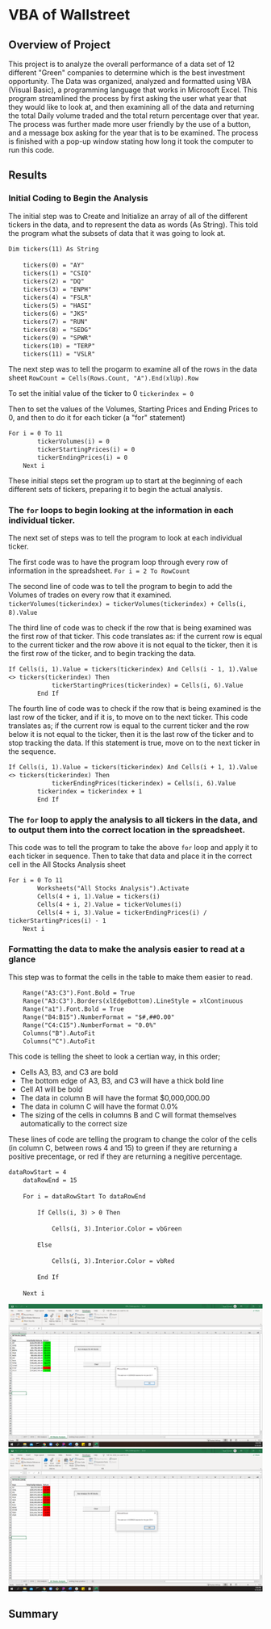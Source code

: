 # VBA of Wallstreet

## Overview of Project

This project is to analyze the overall performance of a data set of 12 different "Green" companies to determine which is the best investment opportunity. The Data was organized, analyzed and formatted using VBA (Visual Basic), a programming language that works in Microsoft Excel. This program streamlined the process by first asking the user what year that they would like to look at, and then examining all of the data and returning the total Daily volume traded and the total return percentage over that year. The process was further made more user friendly by the use of a button, and a message box asking for the year that is to be examined. The process is finished with a pop-up window stating how long it took the computer to run this code.

## Results
### Initial Coding to Begin the Analysis

The initial step was to Create and Initialize an array of all of the different tickers in the data, and to represent the data as words (As String). This told the program what the subsets of data that it was going to look at.
```
Dim tickers(11) As String
    
    tickers(0) = "AY"
    tickers(1) = "CSIQ"
    tickers(2) = "DQ"
    tickers(3) = "ENPH"
    tickers(4) = "FSLR"
    tickers(5) = "HASI"
    tickers(6) = "JKS"
    tickers(7) = "RUN"
    tickers(8) = "SEDG"
    tickers(9) = "SPWR"
    tickers(10) = "TERP"
    tickers(11) = "VSLR"
```

The next step was to tell the progarm to examine all of the rows in the data sheet
`RowCount = Cells(Rows.Count, "A").End(xlUp).Row`

To set the initial value of the ticker to 0 
`tickerindex = 0`

Then to set the values of the Volumes, Starting Prices and Ending Prices to 0, and then to do it for each ticker (a "for" statement)

```
For i = 0 To 11
        tickerVolumes(i) = 0
        tickerStartingPrices(i) = 0
        tickerEndingPrices(i) = 0
    Next i
```
These initial steps set the program up to start at the beginning of each different sets of tickers, preparing it to begin the actual analysis.

### The `for` loops to begin looking at the information in each individual ticker.
The next set of steps was to tell the program to look at each individual ticker.

The first code was to have the program loop through every row of information in the spreadsheet. 
`For i = 2 To RowCount`

The second line of code was to tell the program to begin to add the Volumes of trades on every row that it examined.
`tickerVolumes(tickerindex) = tickerVolumes(tickerindex) + Cells(i, 8).Value`

The third line of code was to check if the row that is being examined was the first row of that ticker. This code translates as: if the current row is equal to the current ticker and the row above it is not equal to the ticker, then it is the first row of the ticker, and to begin tracking the data.
```
If Cells(i, 1).Value = tickers(tickerindex) And Cells(i - 1, 1).Value <> tickers(tickerindex) Then
            tickerStartingPrices(tickerindex) = Cells(i, 6).Value
        End If
```

The fourth line of code was to check if the row that is being examined is the last row of the ticker, and if it is, to move on to the next ticker. This code translates as; if the current row is equal to the current ticker and the row below it is not equal to the ticker, then it is the last row of the ticker and to stop tracking the data. If this statement is true, move on to the next ticker in the sequence.
```
If Cells(i, 1).Value = tickers(tickerindex) And Cells(i + 1, 1).Value <> tickers(tickerindex) Then
            tickerEndingPrices(tickerindex) = Cells(i, 6).Value
	    tickerindex = tickerindex + 1
        End If
```

### The `for` loop to apply the analysis to all tickers in the data, and to output them into the correct location in the spreadsheet.
This code was to tell the program to take the above `for` loop and apply it to each ticker in sequence. Then to take that data and place it in the correct cell in the All Stocks Analysis sheet
```
For i = 0 To 11
        Worksheets("All Stocks Analysis").Activate
        Cells(4 + i, 1).Value = tickers(i)
        Cells(4 + i, 2).Value = tickerVolumes(i)
        Cells(4 + i, 3).Value = tickerEndingPrices(i) / tickerStartingPrices(i) - 1
    Next i
```

### Formatting the data to make the analysis easier to read at a glance
This step was to format the cells in the table to make them easier to read.
```
    Range("A3:C3").Font.Bold = True
    Range("A3:C3").Borders(xlEdgeBottom).LineStyle = xlContinuous
    Range("a1").Font.Bold = True
    Range("B4:B15").NumberFormat = "$#,##0.00"
    Range("C4:C15").NumberFormat = "0.0%"
    Columns("B").AutoFit
    Columns("C").AutoFit
```
This code is telling the sheet to look a certian way, in this order;
- Cells A3, B3, and C3 are bold
- The bottom edge of A3, B3, and C3 will have a thick bold line
- Cell A1 will be bold
- The data in column B will have the format $0,000,000.00
- The data in column C will have the format 0.0%
- The sizing of the cells in columns B and C will format themselves automatically to the correct size

These lines of code are telling the program to change the color of the cells (in column C, between rows 4 and 15) to green if they are returning a positive precentage, or red if they are returning a negitive percentage.
```
dataRowStart = 4
    dataRowEnd = 15

    For i = dataRowStart To dataRowEnd
        
        If Cells(i, 3) > 0 Then
            
            Cells(i, 3).Interior.Color = vbGreen
            
        Else
        
            Cells(i, 3).Interior.Color = vbRed
            
        End If
        
    Next i
```
![2017](https://github.com/chefcramer/stocks-analysis/blob/main/Resources/VBA_Challenge_2017.png)
![2018](https://github.com/chefcramer/stocks-analysis/blob/main/Resources/VBA_Challenge_2018.png)


## Summary
